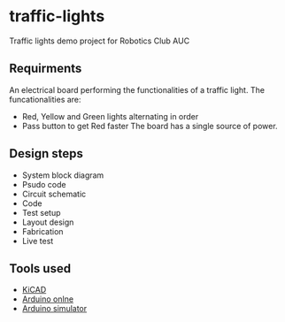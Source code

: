 # traffic-lights
Traffic lights demo project for Robotics Club AUC

## Requirments
An electrical board performing the functionalities of a traffic light. The funcationalities are:
- Red, Yellow and Green lights alternating in order
- Pass button to get Red faster
The board has a single source of power. 

## Design steps
- System block diagram
- Psudo code
- Circuit schematic
- Code
- Test setup
- Layout design
- Fabrication
- Live test


## Tools used
- [KiCAD](http://kicad-pcb.org/download/)
- [Arduino onlne](https://create.arduino.cc/)
- [Arduino simulator](https://www.tinkercad.com)

